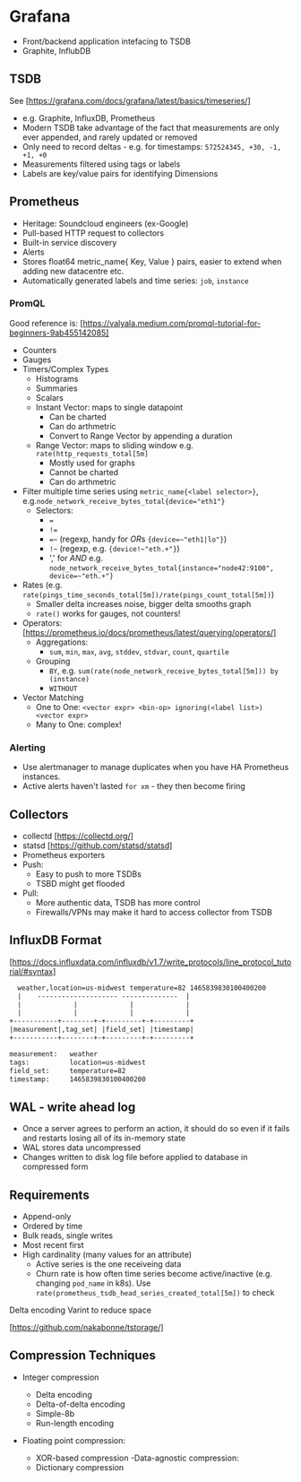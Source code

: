 # Grafana

- Front/backend application intefacing to TSDB
- Graphite, InflubDB

## TSDB

See [https://grafana.com/docs/grafana/latest/basics/timeseries/]

- e.g. Graphite, InfluxDB, Prometheus
- Modern TSDB take advantage of the fact that measurements are only ever appended, and rarely updated or removed
- Only need to record deltas - e.g. for timestamps:
`572524345, +30, -1, +1, +0`
- Measurements filtered using tags or labels
- Labels are key/value pairs for identifying Dimensions

## Prometheus

- Heritage: Soundcloud engineers (ex-Google)
- Pull-based HTTP request to collectors
- Built-in service discovery
- Alerts
- Stores float64 metric_name{ Key, Value } pairs, easier to extend when adding new datacentre etc.
- Automatically generated labels and time series: `job`, `instance`

### PromQL

Good reference is: [https://valyala.medium.com/promql-tutorial-for-beginners-9ab455142085]

- Counters
- Gauges
- Timers/Complex Types
  - Histograms
  - Summaries
  - Scalars
  - Instant Vector: maps to single datapoint
    - Can be charted
    - Can do arthmetric
    - Convert to Range Vector by appending a duration
  - Range Vector: maps to sliding window e.g. `rate(http_requests_total[5m]`
    - Mostly used for graphs
    - Cannot be charted
    - Can do arthmetric
- Filter multiple time series using `metric_name{<label selector>}`, e.g.`node_network_receive_bytes_total{device="eth1"}`
  - Selectors:
    - `=`
    - `!=`
    - `=~` (regexp, handy for *OR*s `{device=~"eth1|lo"}`)
    - `!~` (regexp, e.g. `{device!~"eth.+"}`)
    - ',' for *AND* e.g. `node_network_receive_bytes_total{instance="node42:9100", device=~"eth.+"}`
- Rates (e.g. `rate(pings_time_seconds_total[5m])/rate(pings_count_total[5m])`)
  - Smaller delta increases noise, bigger delta smooths graph
  - `rate()` works for gauges, not counters!
- Operators: [https://prometheus.io/docs/prometheus/latest/querying/operators/]  
  - Aggregations:
    - `sum`, `min`, `max`, `avg`, `stddev`, `stdvar`, `count`, `quartile`
  - Grouping
    - `BY`, e.g. `sum(rate(node_network_receive_bytes_total[5m])) by (instance)`
    - `WITHOUT`
- Vector Matching
  - One to One: `<vector expr> <bin-op> ignoring(<label list>) <vector expr>`
  - Many to One: complex!

### Alerting

- Use alertmanager to manage duplicates when you have HA Prometheus instances.
- Active alerts haven't lasted `for xm` - they then become firing 

## Collectors

- collectd [https://collectd.org/]
- statsd [https://github.com/statsd/statsd]
- Prometheus exporters
- Push:
  - Easy to push to more TSDBs
  - TSBD might get flooded
- Pull:
  - More authentic data, TSDB has more control
  - Firewalls/VPNs may make it hard to access collector from TSDB

## InfluxDB Format

[https://docs.influxdata.com/influxdb/v1.7/write_protocols/line_protocol_tutorial/#syntax]

```txt
  weather,location=us-midwest temperature=82 1465839830100400200
  |    -------------------- --------------  |
  |             |             |             |
  |             |             |             |
+-----------+--------+-+---------+-+---------+
|measurement|,tag_set| |field_set| |timestamp|
+-----------+--------+-+---------+-+---------+

measurement:   weather
tags:          location=us-midwest
field_set:     temperature=82
timestamp:     1465839830100400200
```

## WAL - write ahead log

- Once a server agrees to perform an action, it should do so even if it fails and restarts losing all of its in-memory state
- WAL stores data uncompressed
- Changes written to disk log file before applied to database in compressed form

## Requirements

- Append-only
- Ordered by time
- Bulk reads, single writes
- Most recent first
- High cardinality (many values for an attribute)
  - Active series is the one receiveing data
  - Churn rate is how often time series become active/inactive (e.g. changing `pod_name` in k8s). Use `rate(prometheus_tsdb_head_series_created_total[5m])` to check

Delta encoding
Varint to reduce space

[https://github.com/nakabonne/tstorage/]

## Compression Techniques

- Integer compression
  - Delta encoding
  - Delta-of-delta encoding
  - Simple-8b
  - Run-length encoding

- Floating point compression:
  - XOR-based compression
-Data-agnostic compression:
  - Dictionary compression
  